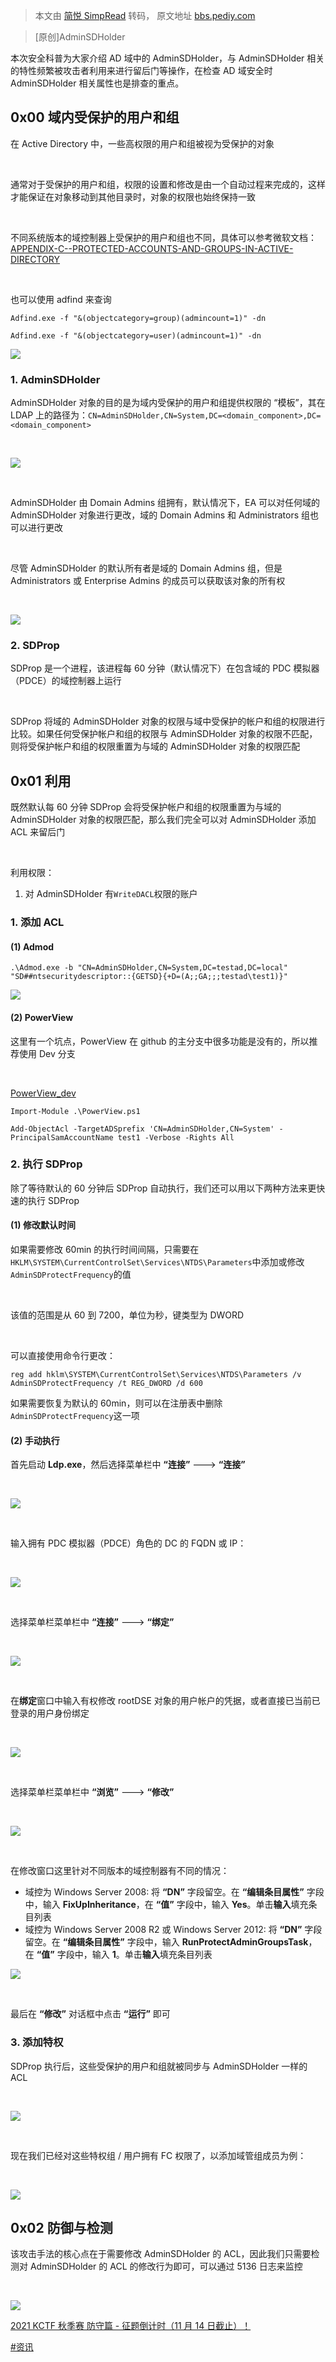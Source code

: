 > 本文由 [简悦 SimpRead](http://ksria.com/simpread/) 转码， 原文地址 [bbs.pediy.com](https://bbs.pediy.com/thread-269995.htm)

> [原创]AdminSDHolder

本次安全科普为大家介绍 AD 域中的 AdminSDHolder，与 AdminSDHolder 相关的特性频繁被攻击者利用来进行留后门等操作，在检查 AD 域安全时 AdminSDHolder 相关属性也是排查的重点。

0x00 域内受保护的用户和组
---------------

在 Active Directory 中，一些高权限的用户和组被视为受保护的对象

 

通常对于受保护的用户和组，权限的设置和修改是由一个自动过程来完成的，这样才能保证在对象移动到其他目录时，对象的权限也始终保持一致

 

不同系统版本的域控制器上受保护的用户和组也不同，具体可以参考微软文档：[APPENDIX-C--PROTECTED-ACCOUNTS-AND-GROUPS-IN-ACTIVE-DIRECTORY](https://docs.microsoft.com/en-us/windows-server/identity/ad-ds/plan/security-best-practices/appendix-c--protected-accounts-and-groups-in-active-directory)

 

也可以使用 adfind 来查询

```
Adfind.exe -f "&(objectcategory=group)(admincount=1)" -dn
 
Adfind.exe -f "&(objectcategory=user)(admincount=1)" -dn

```

![](https://bbs.pediy.com/upload/attach/202110/931257_X5M8XYE6F5W5N2U.png)

### 1. AdminSDHolder

AdminSDHolder 对象的目的是为域内受保护的用户和组提供权限的 “模板”，其在 LDAP 上的路径为：`CN=AdminSDHolder,CN=System,DC=<domain_component>,DC=<domain_component>`

 

![](https://bbs.pediy.com/upload/attach/202110/931257_JPGCRY3RGNSQUP6.png)

 

AdminSDHolder 由 Domain Admins 组拥有，默认情况下，EA 可以对任何域的 AdminSDHolder 对象进行更改，域的 Domain Admins 和 Administrators 组也可以进行更改

 

尽管 AdminSDHolder 的默认所有者是域的 Domain Admins 组，但是 Administrators 或 Enterprise Admins 的成员可以获取该对象的所有权

 

![](https://bbs.pediy.com/upload/attach/202110/931257_UZK4YVPU7WWSTXG.png)

### 2. SDProp

SDProp 是一个进程，该进程每 60 分钟（默认情况下）在包含域的 PDC 模拟器（PDCE）的域控制器上运行

 

SDProp 将域的 AdminSDHolder 对象的权限与域中受保护的帐户和组的权限进行比较。如果任何受保护帐户和组的权限与 AdminSDHolder 对象的权限不匹配，则将受保护帐户和组的权限重置为与域的 AdminSDHolder 对象的权限匹配

0x01 利用
-------

既然默认每 60 分钟 SDProp 会将受保护帐户和组的权限重置为与域的 AdminSDHolder 对象的权限匹配，那么我们完全可以对 AdminSDHolder 添加 ACL 来留后门

 

利用权限：

1.  对 AdminSDHolder 有`WriteDACL`权限的账户

### 1. 添加 ACL

#### (1) Admod

```
.\Admod.exe -b "CN=AdminSDHolder,CN=System,DC=testad,DC=local" "SD##ntsecuritydescriptor::{GETSD}{+D=(A;;GA;;;testad\test1)}"

```

![](https://bbs.pediy.com/upload/attach/202110/931257_MBN4MDX2KZ6RD6Z.png)

#### (2) PowerView

这里有一个坑点，PowerView 在 github 的主分支中很多功能是没有的，所以推荐使用 Dev 分支

 

[PowerView_dev](https://github.com/PowerShellMafia/PowerSploit/blob/dev/Recon/PowerView.ps1)

```
Import-Module .\PowerView.ps1
 
Add-ObjectAcl -TargetADSprefix 'CN=AdminSDHolder,CN=System' -PrincipalSamAccountName test1 -Verbose -Rights All

```

### 2. 执行 SDProp

除了等待默认的 60 分钟后 SDProp 自动执行，我们还可以用以下两种方法来更快速的执行 SDProp

#### (1) 修改默认时间

如果需要修改 60min 的执行时间间隔，只需要在`HKLM\SYSTEM\CurrentControlSet\Services\NTDS\Parameters`中添加或修改`AdminSDProtectFrequency`的值

 

该值的范围是从 60 到 7200，单位为秒，键类型为 DWORD

 

可以直接使用命令行更改：

```
reg add hklm\SYSTEM\CurrentControlSet\Services\NTDS\Parameters /v AdminSDProtectFrequency /t REG_DWORD /d 600

```

如果需要恢复为默认的 60min，则可以在注册表中删除`AdminSDProtectFrequency`这一项

#### (2) 手动执行

首先启动 **Ldp.exe**，然后选择菜单栏中 **“连接”** ---> **“连接”**

 

![](https://bbs.pediy.com/upload/attach/202110/931257_HA2KXMMFSPD62G3.png)

 

输入拥有 PDC 模拟器（PDCE）角色的 DC 的 FQDN 或 IP：

 

![](https://bbs.pediy.com/upload/attach/202110/931257_W8XYAAC94FUUAVH.png)

 

选择菜单栏菜单栏中 **“连接”** ---> **“绑定”**

 

![](https://bbs.pediy.com/upload/attach/202110/931257_TK9FN3PGCKFWUCH.png)

 

在**绑定**窗口中输入有权修改 rootDSE 对象的用户帐户的凭据，或者直接已当前已登录的用户身份绑定

 

![](https://bbs.pediy.com/upload/attach/202110/931257_WDXEPSNURJGV5PM.png)

 

选择菜单栏菜单栏中 **“浏览”** ---> **“修改”**

 

![](https://bbs.pediy.com/upload/attach/202110/931257_ZHGY4M5QAE722CY.png)

 

在修改窗口这里针对不同版本的域控制器有不同的情况：

*   域控为 Windows Server 2008: 将 **“DN”** 字段留空。在 **“编辑条目属性”** 字段中，输入 **FixUpInheritance**，在 **“值”** 字段中，输入 **Yes**。单击**输入**填充条目列表
*   域控为 Windows Server 2008 R2 或 Windows Server 2012: 将 **“DN”** 字段留空。在 **“编辑条目属性”** 字段中，输入 **RunProtectAdminGroupsTask**，在 **“值”** 字段中，输入 **1**。单击**输入**填充条目列表

![](https://bbs.pediy.com/upload/attach/202110/931257_W5UBMCXRPM3MC3W.png)

 

最后在 **“修改”** 对话框中点击 **“运行”** 即可

### 3. 添加特权

SDProp 执行后，这些受保护的用户和组就被同步与 AdminSDHolder 一样的 ACL

 

![](https://bbs.pediy.com/upload/attach/202110/931257_N3M6CVSNFADP4C2.png)

 

现在我们已经对这些特权组 / 用户拥有 FC 权限了，以添加域管组成员为例：

 

![](https://bbs.pediy.com/upload/attach/202110/931257_GF7JWTHBTG7MBJJ.png)

0x02 防御与检测
----------

该攻击手法的核心点在于需要修改 AdminSDHolder 的 ACL，因此我们只需要检测对 AdminSDHolder 的 ACL 的修改行为即可，可以通过 5136 日志来监控

 

![](https://bbs.pediy.com/upload/attach/202110/931257_XR2D2RKURTABTGU.png)

[2021 KCTF 秋季赛 防守篇 - 征题倒计时（11 月 14 日截止）！](https://bbs.pediy.com/thread-269228.htm)

[#资讯](forum-45-1-67.htm)